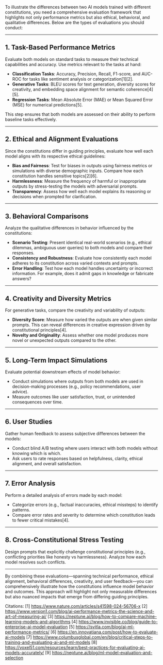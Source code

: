 To illustrate the differences between two AI models trained with different constitutions, you need a comprehensive evaluation framework that highlights not only performance metrics but also ethical, behavioral, and qualitative differences. Below are the types of evaluations you should conduct:

---

## **1. Task-Based Performance Metrics**
Evaluate both models on standard tasks to measure their technical capabilities and accuracy. Use metrics relevant to the tasks at hand:

- **Classification Tasks**: Accuracy, Precision, Recall, F1-score, and AUC-ROC for tasks like sentiment analysis or categorization[1][2].
- **Generative Tasks**: BLEU scores for text generation, diversity scores for creativity, and embedding space alignment for semantic coherence[4][5].
- **Regression Tasks**: Mean Absolute Error (MAE) or Mean Squared Error (MSE) for numerical predictions[5].

This step ensures that both models are assessed on their ability to perform baseline tasks effectively.

---

## **2. Ethical and Alignment Evaluations**
Since the constitutions differ in guiding principles, evaluate how well each model aligns with its respective ethical guidelines:

- **Bias and Fairness**: Test for biases in outputs using fairness metrics or simulations with diverse demographic inputs. Compare how each constitution handles sensitive topics[2][6].
- **Harmlessness**: Measure the frequency of harmful or inappropriate outputs by stress-testing the models with adversarial prompts.
- **Transparency**: Assess how well each model explains its reasoning or decisions when prompted for clarification.

---

## **3. Behavioral Comparisons**
Analyze the qualitative differences in behavior influenced by the constitutions:

- **Scenario Testing**: Present identical real-world scenarios (e.g., ethical dilemmas, ambiguous user queries) to both models and compare their responses.
- **Consistency and Robustness**: Evaluate how consistently each model adheres to its constitution across varied contexts and prompts.
- **Error Handling**: Test how each model handles uncertainty or incorrect information. For example, does it admit gaps in knowledge or fabricate answers?

---

## **4. Creativity and Diversity Metrics**
For generative tasks, compare the creativity and variability of outputs:

- **Diversity Score**: Measure how varied the outputs are when given similar prompts. This can reveal differences in creative expression driven by constitutional principles[4].
- **Novelty and Originality**: Assess whether one model produces more novel or unexpected outputs compared to the other.

---

## **5. Long-Term Impact Simulations**
Evaluate potential downstream effects of model behavior:

- Conduct simulations where outputs from both models are used in decision-making processes (e.g., policy recommendations, user advice).
- Measure outcomes like user satisfaction, trust, or unintended consequences over time.

---

## **6. User Studies**
Gather human feedback to assess subjective differences between the models:

- Conduct blind A/B testing where users interact with both models without knowing which is which.
- Ask users to rate responses based on helpfulness, clarity, ethical alignment, and overall satisfaction.

---

## **7. Error Analysis**
Perform a detailed analysis of errors made by each model:

- Categorize errors (e.g., factual inaccuracies, ethical missteps) to identify patterns.
- Compare error rates and severity to determine which constitution leads to fewer critical mistakes[4].

---

## **8. Cross-Constitutional Stress Testing**
Design prompts that explicitly challenge constitutional principles (e.g., conflicting priorities like honesty vs harmlessness). Analyze how each model resolves such conflicts.

---

By combining these evaluations—spanning technical performance, ethical alignment, behavioral differences, creativity, and user feedback—you can comprehensively illustrate how the constitutions influence model behavior and outcomes. This approach will highlight not only measurable differences but also nuanced impacts that emerge from differing guiding principles.

Citations:
[1] https://www.nature.com/articles/s41598-024-56706-x
[2] https://www.version1.com/blog/ai-performance-metrics-the-science-and-art-of-measuring-ai/
[3] https://neptune.ai/blog/how-to-compare-machine-learning-models-and-algorithms
[4] https://www.invisible.co/blog/guide-to-enterprise-ai-model-evaluation
[5] https://svitla.com/blog/ai-ml-performance-metrics/
[6] https://en.innovatiana.com/post/how-to-evaluate-ai-models
[7] https://www.columbusglobal.com/en/blog/critical-steps-to-training-and-evaluating-ai-and-ml-models
[8] https://voxel51.com/resources/learn/best-practices-for-evaluating-ai-models-accurately/
[9] https://neptune.ai/blog/ml-model-evaluation-and-selection
